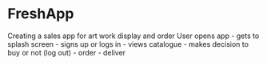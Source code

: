 # FreshApp
Creating a sales app for art work display and order 
User opens app - gets to splash screen - signs up or logs in - views catalogue - makes decision to buy or not (log out) - order - deliver
